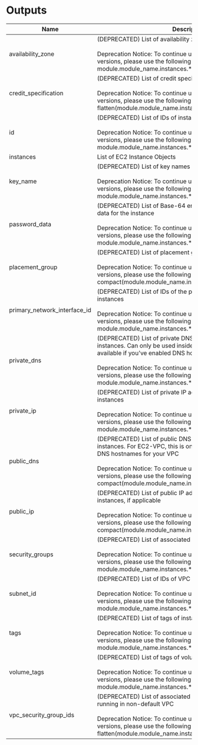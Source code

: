 # Outputs

| Name | Description |
|------|-------------|
| availability_zone | (DEPRECATED)     List of availability zones of instances<br><br>    Deprecation Notice:       To continue using this value, like in earlier versions, please use the       following expression:       module.module_name.instances.*.availability_zone |
| credit_specification | (DEPRECATED)     List of credit specification of instances<br><br>    Deprecation Notice:       To continue using this value, like in earlier versions, please use the       following expression:       flatten(module.module_name.instances.*.credit_specification) |
| id | (DEPRECATED)     List of IDs of instances<br><br>    Deprecation Notice:       To continue using this value, like in earlier versions, please use the       following expression:       module.module_name.instances.*.id |
| instances | List of EC2 Instance Objects |
| key_name | (DEPRECATED)     List of key names of instances<br><br>    Deprecation Notice:       To continue using this value, like in earlier versions, please use the       following expression:       module.module_name.instances.*.key_name |
| password_data | (DEPRECATED)     List of Base-64 encoded encrypted password data for the instance<br><br>    Deprecation Notice:       To continue using this value, like in earlier versions, please use the       following expression:       module.module_name.instances.*.password_data |
| placement_group | (DEPRECATED)     List of placement groups of instances<br><br>    Deprecation Notice:       To continue using this value, like in earlier versions, please use the       following expression:       compact(module.module_name.instances.*.placement_group) |
| primary_network_interface_id | (DEPRECATED)     List of IDs of the primary network interface of instances<br><br>    Deprecation Notice:       To continue using this value, like in earlier versions, please use the       following expression:       module.module_name.instances.*.primary_network_interface_id |
| private_dns | (DEPRECATED)     List of private DNS names assigned to the instances. Can only be used       inside the Amazon EC2, and only available if you've enabled DNS       hostnames for your VPC<br><br>    Deprecation Notice:       To continue using this value, like in earlier versions, please use the       following expression:       module.module_name.instances.*.private_dns |
| private_ip | (DEPRECATED)     List of private IP addresses assigned to the instances<br><br>    Deprecation Notice:       To continue using this value, like in earlier versions, please use the       following expression:       module.module_name.instances.*.private_ip |
| public_dns | (DEPRECATED)     List of public DNS names assigned to the instances. For EC2-VPC, this is       only available if you've enabled DNS hostnames for your VPC<br><br>    Deprecation Notice:       To continue using this value, like in earlier versions, please use the       following expression:       compact(module.module_name.instances.*.public_dns) |
| public_ip | (DEPRECATED)     List of public IP addresses assigned to the instances, if applicable<br><br>    Deprecation Notice:       To continue using this value, like in earlier versions, please use the       following expression:       compact(module.module_name.instances.*.public_ip) |
| security_groups | (DEPRECATED)     List of associated security groups of instances<br><br>    Deprecation Notice:       To continue using this value, like in earlier versions, please use the       following expression:       module.module_name.instances.*.security_groups |
| subnet_id | (DEPRECATED)     List of IDs of VPC subnets of instances<br><br>    Deprecation Notice:       To continue using this value, like in earlier versions, please use the       following expression:       module.module_name.instances.*.subnet_id |
| tags | (DEPRECATED)     List of tags of instances<br><br>    Deprecation Notice:       To continue using this value, like in earlier versions, please use the       following expression:       module.module_name.instances.*.tags |
| volume_tags | (DEPRECATED)     List of tags of volumes of instances<br><br>    Deprecation Notice:       To continue using this value, like in earlier versions, please use the       following expression:       module.module_name.instances.*.volume_tags |
| vpc_security_group_ids | (DEPRECATED)     List of associated security groups of instances,       if running  in non-default VPC<br><br>    Deprecation Notice:       To continue using this value, like in earlier versions, please use the       following expression:       flatten(module.module_name.instances.*.vpc_security_group_ids) |

